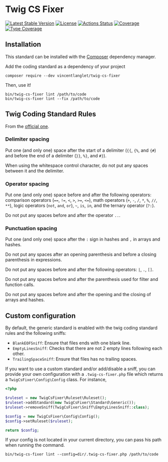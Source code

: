 # Twig CS Fixer

[![Latest Stable Version](http://poser.pugx.org/vincentlanglet/twig-cs-fixer/v)](https://packagist.org/packages/vincentlanglet/twig-cs-fixer)
[![License](http://poser.pugx.org/vincentlanglet/twig-cs-fixer/license)](https://packagist.org/packages/vincentlanglet/twig-cs-fixer)
[![Actions Status](https://github.com/VincentLanglet/Twig-CS-Fixer/workflows/Test/badge.svg)](https://github.com/RobDWaller/csp-generator/actions)
[![Coverage](https://codecov.io/gh/VincentLanglet/Twig-CS-Fixer/branch/main/graph/badge.svg)](https://codecov.io/gh/VincentLanglet/Twig-CS-Fixer/branch/main)
[![Type Coverage](https://shepherd.dev/github/VincentLanglet/Twig-CS-Fixer/coverage.svg)](https://shepherd.dev/github/VincentLanglet/Twig-CS-Fixer)

## Installation

This standard can be installed with the [Composer](https://getcomposer.org/) dependency manager.

Add the coding standard as a dependency of your project
```
composer require --dev vincentlanglet/twig-cs-fixer
```

Then, use it!
```
bin/twig-cs-fixer lint /path/to/code
bin/twig-cs-fixer lint --fix /path/to/code
```

## Twig Coding Standard Rules

From the [official one](https://twig.symfony.com/doc/3.x/coding_standards.html).

### Delimiter spacing

Put one (and only one) space after the start of a delimiter (`{{`, `{%`, and `{#`)
and before the end of a delimiter (`}}`, `%}`, and `#}`).

When using the whitespace control character, do not put any spaces between it and the delimiter.

### Operator spacing

Put one (and only one) space before and after the following operators:
comparison operators (`==`, `!=`, `<`, `>`, `>=`, `<=`), math operators (`+`, `-`, `/`, `*`, `%`, `//`, `**`),
logic operators (`not`, `and`, `or`), `~`, `is`, `in`, and the ternary operator (`?:`).

Do not put any spaces before and after the operator `..`.

### Punctuation spacing

Put one (and only one) space after the `:` sign in hashes and `,` in arrays and hashes.

Do not put any spaces after an opening parenthesis and before a closing parenthesis in expressions.

Do not put any spaces before and after the following operators: `|`, `.`, `[]`.

Do not put any spaces before and after the parenthesis used for filter and function calls.

Do not put any spaces before and after the opening and the closing of arrays and hashes.

## Custom configuration

By default, the generic standard is enabled with the twig coding standard rules and the following sniffs:
 - `BlankEOFSniff`: Ensure that files ends with one blank line.
 - `EmptyLinesSniff`: Checks that there are not 2 empty lines following each other.
 - `TrailingSpaceSniff`: Ensure that files has no trailing spaces.

If you want to use a custom standard and/or add/disable a sniff, you can provide your own configuration with
a `.twig-cs-fixer.php` file which returns a `TwigCsFixer\Config\Config` class. For instance,
```php
<?php

$ruleset = new TwigCsFixer\Ruleset\Ruleset();
$ruleset->addStandard(new TwigCsFixer\Standard\Generic());
$ruleset->removeSniff(TwigCsFixer\Sniff\EmptyLinesSniff::class);

$config = new TwigCsFixer\Config\Config();
$config->setRuleset($ruleset);

return $config;
```

If your config is not located in your current directory, you can pass his path when running the command.
```
bin/twig-cs-fixer lint --config=dir/.twig-cs-fixer.php /path/to/code
```
